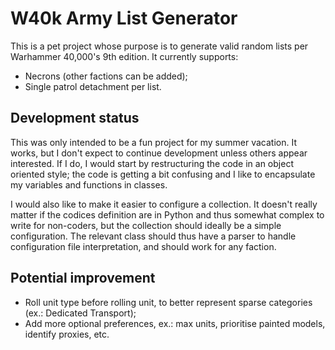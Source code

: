 # W40k Army List Generator

This is a pet project whose purpose is to generate valid random lists per Warhammer 40,000's 9th edition. It currently supports:

* Necrons (other factions can be added);
* Single patrol detachment per list.

## Development status

This was only intended to be a fun project for my summer vacation. It works, but I don't expect to continue development unless others appear interested. If I do, I would start by restructuring the code in an object oriented style; the code is getting a bit confusing and I like to encapsulate my variables and functions in classes.

I would also like to make it easier to configure a collection. It doesn't really matter if the codices definition are in Python and thus somewhat complex to write for non-coders, but the collection should ideally be a simple configuration. The relevant class should thus have a parser to handle configuration file interpretation, and should work for any faction.

## Potential improvement

* Roll unit type before rolling unit, to better represent sparse categories (ex.: Dedicated Transport);
* Add more optional preferences, ex.: max units, prioritise painted models, identify proxies, etc.
